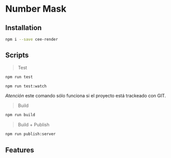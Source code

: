 # Number Mask

## Installation

```bash
npm i --save cee-render
```

## Scripts

> Test


```bash
npm run test
```

```bash
npm run test:watch
```

_Atención_ este comando sólo funciona si el proyecto está trackeado con GIT.

> Build

```bash
npm run build
```

> Build + Publish

```bash
npm run publish:server
```

## Features
